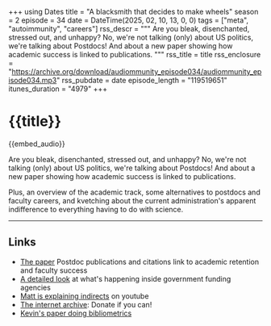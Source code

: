 +++
using Dates
title = "A blacksmith that decides to make wheels"
season = 2
episode = 34
date = DateTime(2025, 02, 10, 13, 0, 0)
tags = ["meta", "autoimmunity", "careers"]
rss_descr = """
Are you bleak, disenchanted, stressed out, and unhappy? 
No, we're not talking (only) about US politics,
we're talking about Postdocs! 
And about a new paper showing how academic success
is linked to publications.
"""
rss_title = title
rss_enclosure = "https://archive.org/download/audiommunity_episode034/audiommunity_episode034.mp3"
rss_pubdate = date
episode_length = "119519651"
itunes_duration = "4979"
+++

# {{title}}

{{embed_audio}}

Are you bleak, disenchanted, stressed out, and unhappy? 
No, we're not talking (only) about US politics,
we're talking about Postdocs! 
And about a new paper showing how academic success
is linked to publications.

Plus, an overview of the academic track,
some alternatives to postdocs and faculty careers,
and kvetching about the current administration's apparent indifference
to everything having to do with science.


---

## Links

- [The paper](https://doi.org/10.1073/pnas.2402053122)
  Postdoc publications and citations link to academic retention and faculty success
- [A detailed look](https://www.science.org/content/blog-post/revised-and-extended-what-s-happening-inside-nih-and-nsf)
  at what's happening inside government funding agencies
- [Matt is explaining indirects](https://youtu.be/GxhHKkZkvjI?si=WKISpg1K63FnHp2o)
 on youtube
- [The internet archive](https://archive.org): Donate if you can!
- [Kevin's paper doing bibliometrics](https://doi.org/10.1371/journal.pcbi.1005134)


